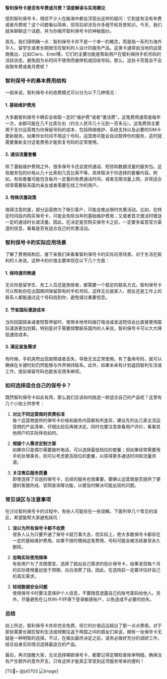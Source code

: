 **智利保号卡是否有年费或月费？深度解读与实用建议**

提到智利保号卡，相信不少人在脑海中都会浮现出这样的疑问：它到底有没有年费或者月费呢？这个问题看似简单，但背后却涉及许多细节和背景知识。今天，我们就来聊聊这个话题，并为你揭开智利保号卡的神秘面纱。

首先，我们得明确一点：智利保号卡并不是一个单一的概念，而是指一系列为海外华人、留学生或者长期居住在智利的人设计的服务产品。这类卡通常由当地的运营商推出，比如Claro、Entel等，它们的主要功能是帮助用户在智利保持手机号码的活跃状态，避免因为长时间不使用而被停机或回收号码。那么，这些卡究竟会不会收取年费或者月费呢？

### **智利保号卡的基本费用结构**

一般来说，智利保号卡的收费模式可以分为以下几种情况：

#### 1. **基础维护费用**
大多数智利保号卡确实会收取一定的“维护费”或者“激活费”。这笔费用通常是每年一次，金额可能在几千比索左右（约合人民币几十元到一百多元）。这笔费用主要用于支付运营商为你保留号码的成本，包括网络维护、系统支持以及必要的SIM卡更新服务。如果你长时间不用这个号码，运营商可能会自动暂停你的服务，这时就需要重新支付这笔费用才能恢复号码的正常使用。

#### 2. **通话流量套餐**
除了基础维护费用之外，很多保号卡还会提供通话、短信和数据流量的服务包。这些服务包的价格从几十比索到几百比索不等，具体取决于你选择的套餐内容。例如，有些套餐可能包含每月一定量的免费通话时间，或者无限流量上网，非常适合经常需要联系国内亲友或者需要在线工作的用户。

#### 3. **特殊优惠政策**
值得注意的是，部分运营商为了吸引客户，可能会推出限时优惠活动。比如，在特定时间段内购买保号卡，可能会免除当年的基础维护费用；又或者首次激活时赠送一定的通话时长或流量。因此，在决定是否购买保号卡之前，一定要多留意官方渠道的信息，看看是否有适合自己的优惠活动。

### **智利保号卡的实际应用场景**

了解了费用结构后，接下来我们来看看智利保号卡的实际应用场景。对于生活在智利的人来说，这种卡的价值主要体现在以下几个方面：

#### 1. **保持通讯畅通**
无论你是留学生、务工人员还是旅居者，都需要一个稳定的联系方式。智利保号卡可以帮助你在出国期间保留原有的手机号码，这样无论是家人、朋友还是工作上的联系人都能通过这个号码找到你，避免错过重要信息。

#### 2. **节省国际漫游成本**
当你回国探亲或者短暂停留时，使用本地号码拨打电话或发送短信会比直接使用国际漫游更加划算。特别是对于需要频繁联系国内的人来说，智利保号卡可以大大降低通信成本。

#### 3. **满足紧急需求**
有时候，手机突然出现故障或者丢失，导致无法正常使用。有了备用号码，就可以确保在关键时刻仍然能够与外界保持联系。此外，如果未来有计划返回智利生活或工作，提前保留号码也能省去很多麻烦。

### **如何选择适合自己的保号卡？**

既然智利保号卡如此有用，那么我们应该如何挑选一款适合自己的产品呢？这里有几个小贴士供参考：

1. **对比不同运营商的资费标准**  
   每个运营商提供的保号卡价格和服务内容都有所差异，建议先列出几家主流运营商的产品清单，仔细比较后再做决定。同时也要注意查看用户评价，看看其他用户的实际体验如何。

2. **根据个人需求定制方案**  
 如果你只是偶尔需要接听电话，可以选择最低档位的套餐；但如果经常需要用手机处理事务，则可以考虑更高档位的套餐，以获得更多通话时间和流量资源。

3. **关注售后服务质量**  
 即使选择了合适的保号卡，后续的服务也很重要。要确认运营商是否提供了便捷的客服热线、官网查询等功能，以便及时解决可能出现的问题。

### **常见误区与注意事项**

在讨论智利保号卡的过程中，有些人可能存在一些误解。下面列举几个常见的误区，希望能帮大家避免踩坑：

1. **误以为所有保号卡都不收费**  
 很多人认为只要开通了保号卡就万事大吉，但实际上，绝大多数保号卡都存在一定的基础维护费用。如果不按时缴纳这笔费用，号码可能会被冻结甚至永久删除。

2. **忽略实际使用频率**  
 有些用户为了贪图便宜，选择了超出自己需求的低价保号卡，结果发现每个月的实际使用量远低于预期，白白浪费了钱。因此，在选购前一定要评估好自己的真实需求。

3. **轻视数据安全问题**  
 使用保号卡时要注意保护个人信息，不要随意透露自己的账号密码给他人。另外，尽量避免在公共Wi-Fi环境下登录敏感账户，以免造成不必要的损失。

### **总结**

综上所述，智利保号卡并非完全免费，但它的价值远远超出了那一点点费用。对于那些需要长期在智利生活或频繁往返于两国之间的朋友们来说，拥有一张保号卡无疑是一种明智的选择。不过，在做出最终决定之前，请务必做好充分的调研工作，结合自身实际情况选择最适合的产品。

最后，再次提醒大家，无论选择哪款保号卡，都要记得定期检查账单明细，确保没有产生额外的意外开支。只有这样才能真正享受到这项服务带来的便利！

[TG💪+ @jx0703 ![Image](https://github.com/user-attachments/assets/dbca1d08-cadb-493c-b0ec-ad6f7a83f270)]